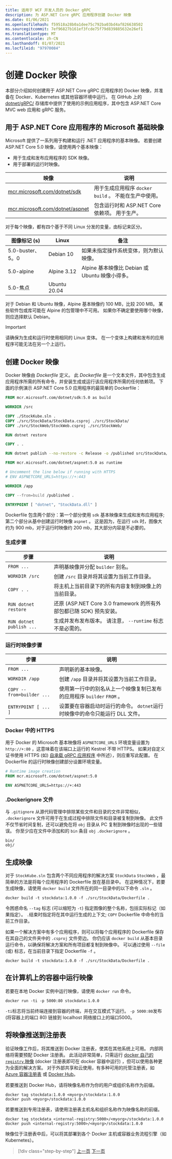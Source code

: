 ```yaml
---
title: 适用于 WCF 开发人员的 Docker gRPC
description: 为 ASP.NET Core gRPC 应用程序创建 Docker 映像
ms.date: 01/06/2021
ms.openlocfilehash: f59518a28b0a1dee75c792ba03bd4af826638502
ms.sourcegitcommit: 7ef96827b161ef3fcde75f79d839885632e26ef1
ms.translationtype: MT
ms.contentlocale: zh-CN
ms.lasthandoff: 01/07/2021
ms.locfileid: "97970084"
---
```

# <a name="create-docker-images"></a>创建 Docker 映像

本部分介绍如何创建用于 ASP.NET Core gRPC 应用程序的 Docker 映像，并准备在 Docker、Kubernetes 或其他容器环境中运行。 在 GitHub 上的 [dotnet/gRPC/](https://github.com/dotnet-architecture/grpc-for-wcf-developers/tree/master/KubernetesSample) 存储库中提供了使用的示例应用程序，其中包含 ASP.NET Core MVC web 应用和 gRPC 服务。

## <a name="microsoft-base-images-for-aspnet-core-applications"></a>用于 ASP.NET Core 应用程序的 Microsoft 基础映像

Microsoft 提供了一系列用于构建和运行 .NET 应用程序的基本映像。 若要创建 ASP.NET Core 5.0 映像，请使用两个基本映像：

- 用于生成和发布应用程序的 SDK 映像。
- 用于部署的运行时映像。

| 映像 | 说明 |
| ----- | ----------- |
| [mcr.microsoft.com/dotnet/sdk](https://hub.docker.com/_/microsoft-dotnet-sdk/) | 用于生成应用程序 `docker build` 。 不能在生产中使用。 |
| [mcr.microsoft.com/dotnet/aspnet](https://hub.docker.com/_/microsoft-dotnet-aspnet/) | 包含运行时和 ASP.NET Core 依赖项。 用于生产。 |

对于每个映像，都有四个基于不同 Linux 分发的变量，由标记来区分。

| 图像标记 (s)  | Linux | 备注 |
| --------- | ----- | ----- |
| 5.0-buster、5。0 | Debian 10 | 如果未指定操作系统变体，则为默认映像。 |
| 5.0-alpine | Alpine 3.12 | Alpine 基本映像比 Debian 或 Ubuntu 映像小得多。 |
| 5.0-焦点| Ubuntu 20.04 | |

对于 Debian 和 Ubuntu 映像，Alpine 基本映像约 100 MB，比较 200 MB。 某些软件包或库可能在 Alpine 的包管理中不可用。 如果你不确定要使用哪个映像，则应选择默认 Debian。

> [!IMPORTANT]
> 请确保为生成和运行时使用相同的 Linux 变体。 在一个变体上构建和发布的应用程序可能无法在另一个上运行。

## <a name="create-a-docker-image"></a>创建 Docker 映像

Docker 映像由 *Dockerfile* 定义。 此 *Dockerfile* 是一个文本文件，其中包含生成应用程序所需的所有命令，并安装生成或运行该应用程序所需的任何依赖项。 下面的示例演示 ASP.NET Core 5.0 应用程序的最简单的 Dockerfile：

```dockerfile
FROM mcr.microsoft.com/dotnet/sdk:5.0 as build

WORKDIR /src

COPY ./StockKube.sln .
COPY ./src/StockData/StockData.csproj ./src/StockData/
COPY ./src/StockWeb/StockWeb.csproj ./src/StockWeb/

RUN dotnet restore

COPY . .

RUN dotnet publish --no-restore -c Release -o /published src/StockData/StockData.csproj

FROM mcr.microsoft.com/dotnet/aspnet:5.0 as runtime

# Uncomment the line below if running with HTTPS
# ENV ASPNETCORE_URLS=https://+:443

WORKDIR /app

COPY --from=build /published .

ENTRYPOINT [ "dotnet", "StockData.dll" ]
```

Dockerfile 包含两个部分：第一个部分使用 `sdk` 基本映像来生成和发布应用程序; 第二个部分从基中创建运行时映像 `aspnet` 。 这是因为，在运行 `sdk` 时，图像大约为 900 mb，对于运行时映像约 200 mb，其大部分内容是不必要的。

### <a name="the-build-steps"></a>生成步骤

| 步骤 | 说明 |
| ---- | ----------- |
| `FROM ...` | 声明基映像并分配 `builder` 别名。 |
| `WORKDIR /src` | 创建 `/src` 目录并将其设置为当前工作目录。 |
| `COPY . .` | 将主机上当前目录下的所有内容复制到映像上的当前目录。 |
| `RUN dotnet restore` | 还原 (ASP.NET Core 3.0 framework 的所有外部包都已随 SDK) 预先安装。 |
| `RUN dotnet publish ...` | 生成并发布发布版本。 请注意， `--runtime` 标志不是必需的。 |

### <a name="the-runtime-image-steps"></a>运行时映像步骤

| 步骤 | 说明 |
| ---- | ----------- |
| `FROM ...` | 声明新的基本映像。 |
| `WORKDIR /app` | 创建 `/app` 目录并将其设置为当前工作目录。 |
| `COPY --from=builder ...` | 使用第一行中的别名从上一个映像复制已发布的应用程序 `builder` `FROM` 。 |
| `ENTRYPOINT [ ... ]` | 设置要在容器启动时运行的命令。 `dotnet`运行时映像中的命令只能运行 DLL 文件。 |

### <a name="https-in-docker"></a>Docker 中的 HTTPS

用于 Docker 的 Microsoft 基本映像将 `ASPNETCORE_URLS` 环境变量设置为 `http://+:80` ，这意味着在该端口上运行的 Kestrel 不带 HTTPS。 如果对自定义证书使用 HTTPS (如) [自承载 gRPC 应用程序](self-hosted.md) 中所述），则应重写此配置。 在 Dockerfile 的运行时映像创建部分设置环境变量。

```dockerfile
# Runtime image creation
FROM mcr.microsoft.com/dotnet/aspnet:5.0

ENV ASPNETCORE_URLS=https://+:443
```

### <a name="the-dockerignore-file"></a>.Dockerignore 文件

与 `.gitignore` 从源代码管理中排除某些文件和目录的文件非常相似， `.dockerignore` 文件可用于在生成过程中排除文件和目录被复制到映像。 此文件不仅节省时间复制，还可以避免在将 `obj` 目录从 PC 复制到映像时出现的一些错误。 你至少应在文件中添加和的 `bin` 条目 `obj` `.dockerignore` 。

```console
bin/
obj/
```

## <a name="build-the-image"></a>生成映像

对于 `StockKube.sln` 包含两个不同应用程序的解决方案 `StockData` `StockWeb` ，最简单的方法是将每个应用程序的 Dockerfile 放在基目录中。 在这种情况下，若要生成映像，请使用 `docker build` 文件所在的同一目录中的以下命令 `.sln` 。

```console
docker build -t stockdata:1.0.0 -f ./src/StockData/Dockerfile .
```

令困惑命名 `--tag` 标志 (可以缩短为 `-t`) 指定图像的整个名称，包括实际标记（如果指定）。 `.`结束时指定将在其中运行生成的上下文; `COPY` Dockerfile 中命令的当前工作目录。

如果一个解决方案中有多个应用程序，则可以将每个应用程序的 Dockerfile 保存在其自己的文件夹中的 `.csproj` 文件旁边。 你仍应该 `docker build` 从基本目录运行命令，以确保将解决方案和所有项目都复制到映像中。 可以通过使用 `--file` (或) 标志，在当前目录下指定 Dockerfile `-f` 。

```console
docker build -t stockdata:1.0.0 -f ./src/StockData/Dockerfile .
```

## <a name="run-the-image-in-a-container-on-your-machine"></a>在计算机上的容器中运行映像

若要在本地 Docker 实例中运行映像，请使用 `docker run` 命令。

```console
docker run -ti -p 5000:80 stockdata:1.0.0
```

`-ti`标志将当前终端连接到容器的终端，并在交互模式下运行。 `-p 5000:80`发布 (将容器上的端口 80) 链接到 localhost 网络接口上的端口5000。

## <a name="push-the-image-to-a-registry"></a>将映像推送到注册表

验证映像工作后，将其推送到 Docker 注册表，使其在其他系统上可用。 内部网络将需要预配 Docker 注册表。 此活动非常简单，只需运行 [docker 自己的 `registry` 映像](https://docs.docker.com/registry/deploying/) (docker 注册表即可在 docker 容器中运行) ，但可以使用各种更为全面的解决方案。 对于外部共享和云使用，有多种可用的托管注册表，如 [Azure 容器注册表](/azure/container-registry/) 或 [Docker Hub](https://docs.docker.com/docker-hub/repos/)。

若要推送到 Docker Hub，请将映像名称作为你的用户或组织名称作为前缀。

```console
docker tag stockdata:1.0.0 <myorg>/stockdata:1.0.0
docker push <myorg>/stockdata:1.0.0
```

若要推送到专用注册表，请使用注册表主机名和组织名称作为映像名称的前缀。

```console
docker tag stockdata <internal-registry:5000>/<myorg>/stockdata:1.0.0
docker push <internal-registry:5000>/<myorg>/stockdata:1.0.0
```

映像位于注册表中后，可以将其部署到各个 Docker 主机或容器业务流程引擎（如 Kubernetes）。

>[!div class="step-by-step"]
>[上一页](self-hosted.md)
>[下一页](kubernetes.md)
